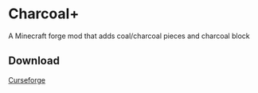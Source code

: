 # Charcoal+

A Minecraft forge mod that adds coal/charcoal pieces and charcoal block

## Download

[Curseforge](https://www.curseforge.com/minecraft/mc-mods/charcoalplus-forge)